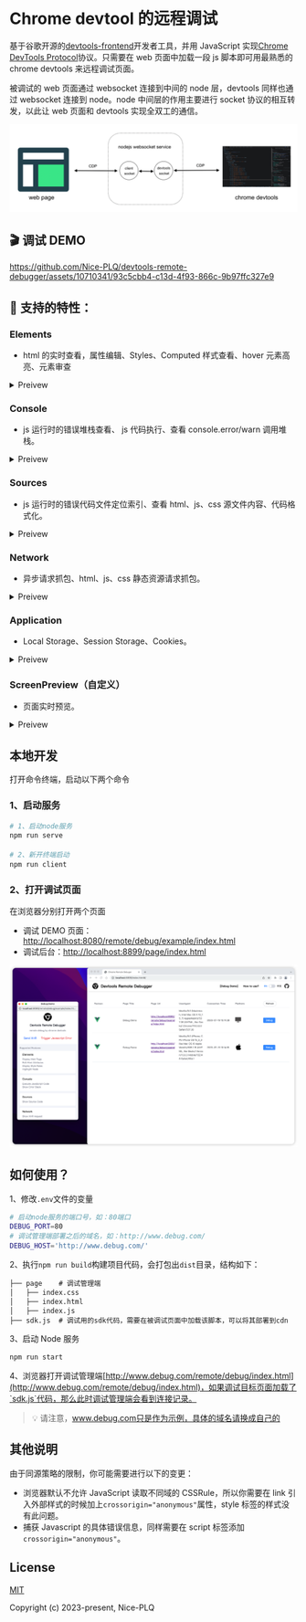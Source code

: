 # Chrome devtool 的远程调试

基于谷歌开源的[devtools-frontend](https://github.com/ChromeDevTools/devtools-frontend)开发者工具，并用 JavaScript 实现[Chrome DevTools Protocol](https://chromedevtools.github.io/devtools-protocol/)协议。只需要在 web 页面中加载一段 js 脚本即可用最熟悉的 chrome devtools 来远程调试页面。

被调试的 web 页面通过 websocket 连接到中间的 node 层，devtools 同样也通过 websocket 连接到 node。node 中间层的作用主要进行 socket 协议的相互转发，以此让 web 页面和 devtools 实现全双工的通信。

![](./images/cdp.png)

## 🎬 调试 DEMO

https://github.com/Nice-PLQ/devtools-remote-debugger/assets/10710341/93c5cbb4-c13d-4f93-866c-9b97ffc327e9

## 🎉 支持的特性：

### Elements

- html 的实时查看，属性编辑、Styles、Computed 样式查看、hover 元素高亮、元素审查

<details>
  <summary>
    Preivew
  </summary>

![](./images/element.gif)

![](./images/screencast.gif)

</details>

### Console

- js 运行时的错误堆栈查看、 js 代码执行、查看 console.error/warn 调用堆栈。

<details>
  <summary>
    Preivew
  </summary>

![](./images/console.gif)

</details>

### Sources

- js 运行时的错误代码文件定位索引、查看 html、js、css 源文件内容、代码格式化。

<details>
  <summary>
    Preivew
  </summary>

![](./images/source.gif)

</details>
  
### Network
  - 异步请求抓包、html、js、css 静态资源请求抓包。

<details>
  <summary>
    Preivew
  </summary>

![](./images/network.gif)

</details>

### Application

- Local Storage、Session Storage、Cookies。

<details>
  <summary>
    Preivew
  </summary>

![](./images/application.gif)

</details>

### ScreenPreview（自定义）

- 页面实时预览。

<details>
  <summary>
    Preivew
  </summary>

![](./images/screen_preview.gif)

</details>

## 本地开发

打开命令终端，启动以下两个命令

### 1、启动服务

```sh
# 1、启动node服务
npm run serve

# 2、新开终端启动
npm run client
```

### 2、打开调试页面

在浏览器分别打开两个页面

- 调试 DEMO 页面：[http://localhost:8080/remote/debug/example/index.html](http://localhost:8080/remote/debug/example/index.html)
- 调试后台：[http://localhost:8899/page/index.html](http://localhost:8899/page/index.html)

![](./images/backend.png)

## 如何使用？

1、修改`.env`文件的变量

```sh
# 启动node服务的端口号，如：80端口
DEBUG_PORT=80
# 调试管理端部署之后的域名，如：http://www.debug.com/
DEBUG_HOST='http://www.debug.com/'
```

2、执行`npm run build`构建项目代码，会打包出`dist`目录，结构如下：

```
├── page    # 调试管理端
│   ├── index.css
│   ├── index.html
│   ├── index.js
├── sdk.js  # 调试用的sdk代码，需要在被调试页面中加载该脚本，可以将其部署到cdn
```

3、启动 Node 服务

```sh
npm run start
```

4、浏览器打开调试管理端[http://www.debug.com/remote/debug/index.html](http://www.debug.com/remote/debug/index.html)，如果调试目标页面加载了`sdk.js`代码，那么此时调试管理端会看到连接记录。

> 💡 请注意，www.debug.com只是作为示例，具体的域名请换成自己的

## 其他说明

由于同源策略的限制，你可能需要进行以下的变更：

- 浏览器默认不允许 JavaScript 读取不同域的 CSSRule，所以你需要在 link 引入外部样式的时候加上`crossorigin="anonymous"`属性，style 标签的样式没有此问题。
- 捕获 Javascript 的具体错误信息，同样需要在 script 标签添加`crossorigin="anonymous"`。

## License

[MIT](./LICENSE)

Copyright (c) 2023-present, Nice-PLQ
